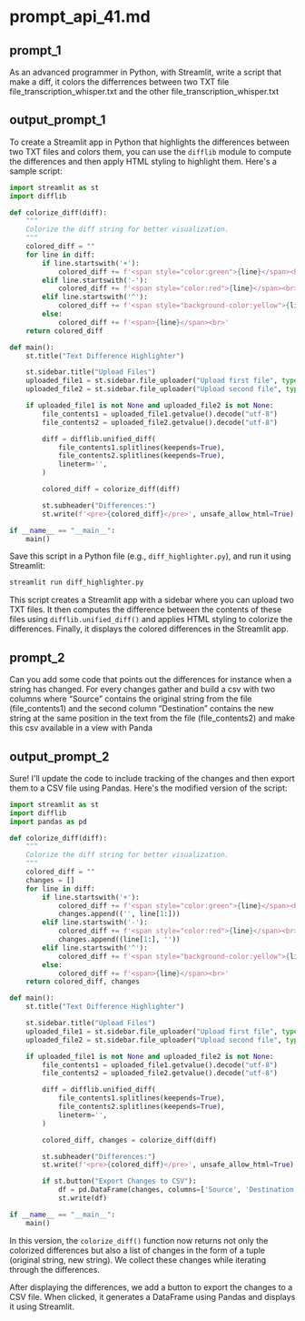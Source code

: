 # prompt_api_41.md

## prompt_1

As an advanced programmer in Python, with Streamlit, write a script that make a diff, it colors the differrences between two TXT file file_transcription_whisper.txt and the other file_transcription_whisper.txt



## output_prompt_1

To create a Streamlit app in Python that highlights the differences between two TXT files and colors them, you can use the `difflib` module to compute the differences and then apply HTML styling to highlight them. Here's a sample script:

```python
import streamlit as st
import difflib

def colorize_diff(diff):
    """
    Colorize the diff string for better visualization.
    """
    colored_diff = ""
    for line in diff:
        if line.startswith('+'):
            colored_diff += f'<span style="color:green">{line}</span><br>'
        elif line.startswith('-'):
            colored_diff += f'<span style="color:red">{line}</span><br>'
        elif line.startswith('^'):
            colored_diff += f'<span style="background-color:yellow">{line}</span><br>'
        else:
            colored_diff += f'<span>{line}</span><br>'
    return colored_diff

def main():
    st.title("Text Difference Highlighter")

    st.sidebar.title("Upload Files")
    uploaded_file1 = st.sidebar.file_uploader("Upload first file", type=["txt"])
    uploaded_file2 = st.sidebar.file_uploader("Upload second file", type=["txt"])

    if uploaded_file1 is not None and uploaded_file2 is not None:
        file_contents1 = uploaded_file1.getvalue().decode("utf-8")
        file_contents2 = uploaded_file2.getvalue().decode("utf-8")

        diff = difflib.unified_diff(
            file_contents1.splitlines(keepends=True),
            file_contents2.splitlines(keepends=True),
            lineterm='',
        )

        colored_diff = colorize_diff(diff)

        st.subheader("Differences:")
        st.write(f'<pre>{colored_diff}</pre>', unsafe_allow_html=True)

if __name__ == "__main__":
    main()
```

Save this script in a Python file (e.g., `diff_highlighter.py`), and run it using Streamlit:

```bash
streamlit run diff_highlighter.py
```

This script creates a Streamlit app with a sidebar where you can upload two TXT files. It then computes the difference between the contents of these files using `difflib.unified_diff()` and applies HTML styling to colorize the differences. Finally, it displays the colored differences in the Streamlit app.

## prompt_2
Can you add some code that points out the differences for instance when a string has changed. For every changes gather and build a csv with two columns where “Source” contains the original string from the file (file_contents1) and the second column  “Destination” contains the new string at the same position in the text from the file (file_contents2) and make this csv available in a view with Panda


## output_prompt_2

Sure! I'll update the code to include tracking of the changes and then export them to a CSV file using Pandas. Here's the modified version of the script:

```python
import streamlit as st
import difflib
import pandas as pd

def colorize_diff(diff):
    """
    Colorize the diff string for better visualization.
    """
    colored_diff = ""
    changes = []
    for line in diff:
        if line.startswith('+'):
            colored_diff += f'<span style="color:green">{line}</span><br>'
            changes.append(('', line[1:]))
        elif line.startswith('-'):
            colored_diff += f'<span style="color:red">{line}</span><br>'
            changes.append((line[1:], ''))
        elif line.startswith('^'):
            colored_diff += f'<span style="background-color:yellow">{line}</span><br>'
        else:
            colored_diff += f'<span>{line}</span><br>'
    return colored_diff, changes

def main():
    st.title("Text Difference Highlighter")

    st.sidebar.title("Upload Files")
    uploaded_file1 = st.sidebar.file_uploader("Upload first file", type=["txt"])
    uploaded_file2 = st.sidebar.file_uploader("Upload second file", type=["txt"])

    if uploaded_file1 is not None and uploaded_file2 is not None:
        file_contents1 = uploaded_file1.getvalue().decode("utf-8")
        file_contents2 = uploaded_file2.getvalue().decode("utf-8")

        diff = difflib.unified_diff(
            file_contents1.splitlines(keepends=True),
            file_contents2.splitlines(keepends=True),
            lineterm='',
        )

        colored_diff, changes = colorize_diff(diff)

        st.subheader("Differences:")
        st.write(f'<pre>{colored_diff}</pre>', unsafe_allow_html=True)

        if st.button("Export Changes to CSV"):
            df = pd.DataFrame(changes, columns=['Source', 'Destination'])
            st.write(df)

if __name__ == "__main__":
    main()
```

In this version, the `colorize_diff()` function now returns not only the colorized differences but also a list of changes in the form of a tuple (original string, new string). We collect these changes while iterating through the differences.

After displaying the differences, we add a button to export the changes to a CSV file. When clicked, it generates a DataFrame using Pandas and displays it using Streamlit.
